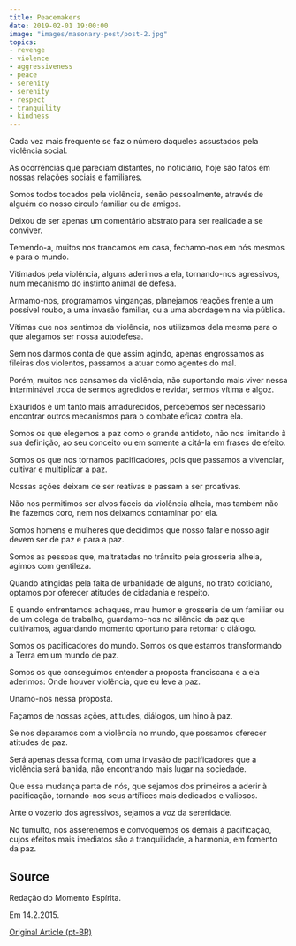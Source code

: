 ```yaml
---
title: Peacemakers
date: 2019-02-01 19:00:00
image: "images/masonary-post/post-2.jpg"
topics: 
- revenge
- violence
- aggressiveness
- peace
- serenity
- serenity
- respect
- tranquility
- kindness
---
```


Cada vez mais frequente se faz o número daqueles assustados pela violência
social.

As ocorrências que pareciam distantes, no noticiário, hoje são fatos em nossas
relações sociais e familiares.

Somos todos tocados pela violência, senão pessoalmente, através de alguém do
nosso círculo familiar ou de amigos.

Deixou de ser apenas um comentário abstrato para ser realidade a se conviver.

Temendo-a, muitos nos trancamos em casa, fechamo-nos em nós mesmos e para o
mundo.

Vitimados pela violência, alguns aderimos a ela, tornando-nos agressivos, num
mecanismo do instinto animal de defesa.

Armamo-nos, programamos vinganças, planejamos reações frente a um possível
roubo, a uma invasão familiar, ou a uma abordagem na via pública.

Vítimas que nos sentimos da violência, nos utilizamos dela mesma para o que
alegamos ser nossa autodefesa.

Sem nos darmos conta de que assim agindo, apenas engrossamos as fileiras dos
violentos, passamos a atuar como agentes do mal.

Porém, muitos nos cansamos da violência, não suportando mais viver nessa
interminável troca de sermos agredidos e revidar, sermos vítima e algoz.

Exauridos e um tanto mais amadurecidos, percebemos ser necessário encontrar
outros mecanismos para o combate eficaz contra ela.

Somos os que elegemos a paz como o grande antídoto, não nos limitando à sua
definição, ao seu conceito ou em somente a citá-la em frases de efeito.

Somos os que nos tornamos pacificadores, pois que passamos a vivenciar,
cultivar e multiplicar a paz.

Nossas ações deixam de ser reativas e passam a ser proativas.

Não nos permitimos ser alvos fáceis da violência alheia, mas também não lhe
fazemos coro, nem nos deixamos contaminar por ela.

Somos homens e mulheres que decidimos que nosso falar e nosso agir devem ser de
paz e para a paz.

Somos as pessoas que, maltratadas no trânsito pela grosseria alheia, agimos com
gentileza.

Quando atingidas pela falta de urbanidade de alguns, no trato cotidiano,
optamos por oferecer atitudes de cidadania e respeito.

E quando enfrentamos achaques, mau humor e grosseria de um familiar ou de um
colega de trabalho, guardamo-nos no silêncio da paz que cultivamos, aguardando
momento oportuno para retomar o diálogo.

Somos os pacificadores do mundo. Somos os que estamos transformando a Terra em
um mundo de paz.

Somos os que conseguimos entender a proposta franciscana e a ela aderimos: Onde
houver violência, que eu leve a paz.

Unamo-nos nessa proposta.

Façamos de nossas ações, atitudes, diálogos, um hino à paz.

Se nos deparamos com a violência no mundo, que possamos oferecer atitudes de
paz.

Será apenas dessa forma, com uma invasão de pacificadores que a violência será
banida, não encontrando mais lugar na sociedade.

Que essa mudança parta de nós, que sejamos dos primeiros a aderir à
pacificação, tornando-nos seus artífices mais dedicados e valiosos.

Ante o vozerio dos agressivos, sejamos a voz da serenidade.

No tumulto, nos asserenemos e convoquemos os demais à pacificação, cujos
efeitos mais imediatos são a tranquilidade, a harmonia, em fomento da paz.

## Source
Redação do Momento Espírita.

Em 14.2.2015.

[Original Article (pt-BR)](http://momento.com.br/pt/ler_texto.php?id=4386)
